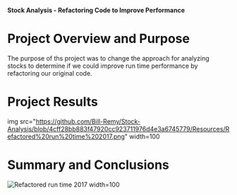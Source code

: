 **Stock Analysis - Refactoring Code to Improve Performance**

# Project Overview and Purpose

The purpose of ths project was to change the approach for analyzing stocks to determine if we could improve run time performance by refactoring our original code.

# Project Results

img src="https://github.com/Bill-Remy/Stock-Analysis/blob/4cff28bb883f47920cc923711976d4e3a6745779/Resources/Refactored%20run%20time%202017.png" width=100



# Summary and Conclusions
![Refactored run time 2017](https://user-images.githubusercontent.com/101779456/160297496-9c7855c7-bcdd-4da0-99c7-ff2a7532abca.png) width=100
